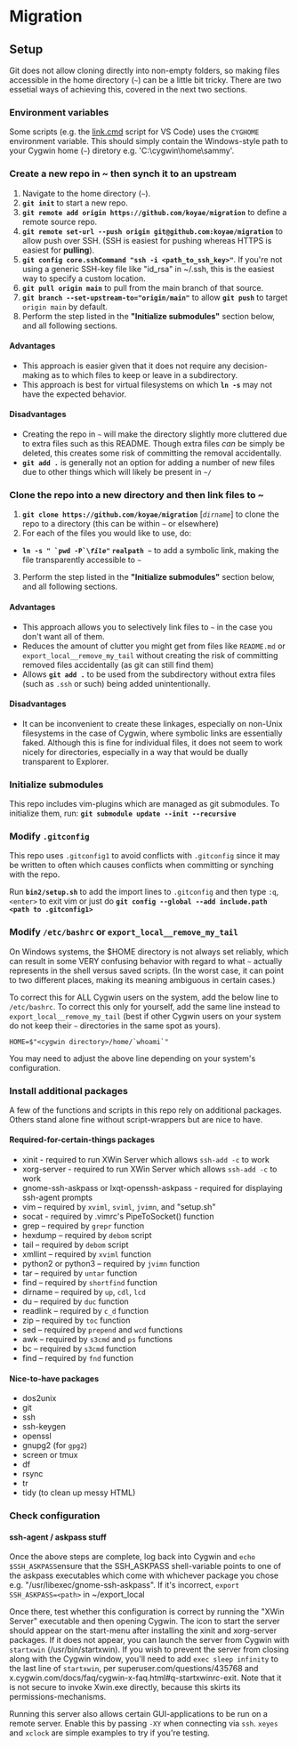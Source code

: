# Migration

## Setup

Git does not allow cloning directly into non-empty folders, so making files accessible in the home directory (`~`) can be a little bit tricky. There are two essetial ways of achieving this, covered in the next two sections.

### Environment variables

Some scripts (e.g. the [link.cmd](./.vs_code/link.cmd) script for VS Code) uses the `CYGHOME` environment variable. This should simply contain the Windows-style path to your Cygwin home (`~`) diretory e.g. 'C:\\cygwin\\home\\sammy'.

### Create a new repo in ~ then synch it to an upstream

1. Navigate to the home directory (`~`).
2. **`git init`** to start a new repo.
3. **`git remote add origin https://github.com/koyae/migration`** to define a remote source repo.
4. **`git remote set-url --push origin git@github.com:koyae/migration`** to allow push over SSH. (SSH is easiest for pushing whereas HTTPS is easiest for **pulling**).
5. **`git config core.sshCommand "ssh -i <path_to_ssh_key>"`**. If you're not using a generic SSH-key file like "id_rsa" in ~/.ssh, this is the easiest way to specify a custom location.
5. **`git pull origin main`** to pull from the main branch of that source.
6. **`git branch --set-upstream-to="origin/main"`** to allow **`git push`** to target `origin main` by default.
7. Perform the step listed in the **"Initialize submodules"** section below, and all following sections.

#### Advantages

* This approach is easier given that it does not require any decision-making as to which files to keep or leave in a subdirectory.
* This approach is best for virtual filesystems on which **`ln -s`** may not have the expected behavior.

#### Disadvantages

* Creating the repo in `~` will make the directory slightly more cluttered due to extra files such as this README. Though extra files *can* be simply be deleted, this creates some risk of committing the removal accidentally.
* **`git add .`** is generally not an option for adding a number of new files due to other things which will likely be present in `~/`

### Clone the repo into a new directory and then link files to ~

1. **`git clone https://github.com/koyae/migration`** [*`dirname`*] to clone the repo to a directory (this can be within `~` or elsewhere)
2. For each of the files you would like to use, do:
  * **``ln -s " `pwd -P`\``*`file`*`"` `realpath ~`** to add a symbolic link, making the file transparently accessible to `~`
3. Perform the step listed in the **"Initialize submodules"** section below, and all following sections.

#### Advantages

* This approach allows you to selectively link files to `~` in the case you don't want all of them.
* Reduces the amount of clutter you might get from files like `README.md` or `export_local__remove_my_tail` without creating the risk of committing removed files accidentally (as git can still find them)
* Allows **`git add .`** to be used from the subdirectory without extra files (such as `.ssh` or such) being added unintentionally.

#### Disadvantages

* It can be inconvenient to create these linkages, especially on non-Unix filesystems in the case of Cygwin, where symbolic links are essentially faked. Although this is fine for individual files, it does not seem to work nicely for directories, especially in a way that would be dually transparent to Explorer.

### Initialize submodules

This repo includes vim-plugins which are managed as git submodules. To initialize them, run: **`git submodule update --init --recursive`**

### Modify `.gitconfig`

This repo uses `.gitconfig1` to avoid conflicts with `.gitconfig` since it may be written to often which causes conflicts when committing or synching with the repo.

Run **`bin2/setup.sh`** to add the import lines to `.gitconfig` and then type `:q`, `<enter>` to exit vim or just do **`git config --global --add include.path <path to .gitconfig1>`**

### Modify `/etc/bashrc` or `export_local__remove_my_tail`

On Windows systems, the $HOME directory is not always set reliably, which can result in some VERY confusing behavior with regard to what `~` actually represents in the shell versus saved scripts. (In the worst case, it can point to two different places, making its meaning ambiguous in certain cases.)

To correct this for ALL Cygwin users on the system, add the below line to `/etc/bashrc`. To correct this only for yourself, add the same line instead to `export_local__remove_my_tail` (best if other Cygwin users on your system do not keep their `~` directories in the same spot as yours).

	HOME=$"<cygwin directory>/home/`whoami`"

You may need to adjust the above line depending on your system's configuration.

### Install additional packages

A few of the functions and scripts in this repo rely on additional packages. Others stand alone fine without script-wrappers but are nice to have.

#### Required-for-certain-things packages

* xinit - required to run XWin Server which allows `ssh-add -c` to work
* xorg-server - required to run XWin Server which allows `ssh-add -c` to work
* gnome-ssh-askpass or lxqt-openssh-askpass - required for displaying ssh-agent prompts
* vim – required by `xviml`, `sviml`, `jvimn`, and "setup.sh"
* socat - required by .vimrc's PipeToSocket() function
* grep – required by `grepr` function
* hexdump – required by `debom` script
* tail – required by `debom` script
* xmllint – required by `xviml` function
* python2 or python3 – required by `jvimn` function
* tar – required by `untar` function
* find – required by `shortfind` function
* dirname – required by `up`, `cdl`, `lcd`
* du – required by `duc` function
* readlink – required by `c_d` function
* zip – required by `toc` function
* sed – required by `prepend` and `wcd` functions
* awk – required by `s3cmd` and `ps` functions
* bc – required by `s3cmd` function
* find – required by `fnd` function

#### Nice-to-have packages

* dos2unix
* git
* ssh
* ssh-keygen
* openssl
* gnupg2 (for `gpg2`)
* screen or tmux
* df
* rsync
* tr
* tidy (to clean up messy HTML)

### Check configuration

#### ssh-agent / askpass stuff

Once the above steps are complete, log back into Cygwin and `echo $SSH_ASKPASS`ensure that the SSH\_ASKPASS shell-variable points to one of the askpass executables which come with whichever package you chose e.g. "/usr/libexec/gnome-ssh-askpass". If it's incorrect, `export SSH_ASKPASS=<path>` in ~/export\_local

Once there, test whether this configuration is correct by running the "XWin Server" executable and then opening Cygwin. The icon to start the server should appear on the start-menu after installing the xinit and xorg-server packages. If it does not appear, you can launch the server from Cygwin with `startxwin` (/usr/bin/startxwin). If you wish to prevent the server from closing along with the Cygwin window, you'll need to add `exec sleep infinity` to the last line of `startxwin`, per superuser.com/questions/435768 and x.cygwin.com/docs/faq/cygwin-x-faq.html#q-startxwinrc-exit. Note that it is not secure to invoke Xwin.exe directly, because this skirts its permissions-mechanisms.

Running this server also allows certain GUI-applications to be run on a remote server. Enable this by passing `-XY` when connecting via `ssh`. `xeyes` and `xclock` are simple examples to try if you're testing.
